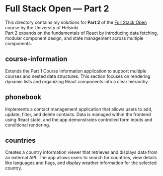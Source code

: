 # Full Stack Open — Part 2

This directory contains my solutions for **Part 2** of the [Full Stack Open](https://fullstackopen.com/en/) course by the University of Helsinki.  
Part 2 expands on the fundamentals of React by introducing data fetching, modular component design, and state management across multiple components.

## course-information
Extends the Part 1 Course Information application to support multiple courses and nested data structures. This section focuses on rendering dynamic lists and organizing React components into a clear hierarchy.

## phonebook
Implements a contact management application that allows users to add, update, filter, and delete contacts. Data is managed within the frontend using React state, and the app demonstrates controlled form inputs and conditional rendering.

## countries
Creates a country information viewer that retrieves and displays data from an external API. The app allows users to search for countries, view details like languages and flags, and display weather information for the selected country.